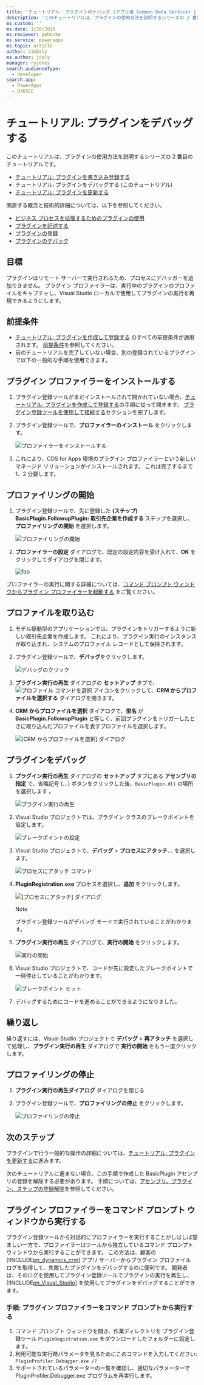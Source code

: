 ```yaml
---
title: 'チュートリアル: プラグインのデバッグ (アプリ用 Common Data Service) | Microsoft Docs'
description: 'このチュートリアルは、プラグインの使用方法を説明するシリーズの 2 番目のチュートリアルです。 '
ms.custom: ''
ms.date: 1/28/2019
ms.reviewer: pehecke
ms.service: powerapps
ms.topic: article
author: JimDaly
ms.author: jdaly
manager: ryjones
search.audienceType:
  - developer
search.app:
  - PowerApps
  - D365CE
---
```

# <a name="tutorial-debug-a-plug-in"></a>チュートリアル: プラグインをデバッグする

このチュートリアルは、プラグインの使用方法を説明するシリーズの 2 番目のチュートリアルです。 

- [チュートリアル: プラグインを書き込み登録する](tutorial-write-plug-in.md)
- チュートリアル: プラグインをデバッグする (このチュートリアル)
- [チュートリアル: プラグインを更新する](tutorial-update-plug-in.md)

関連する概念と技術的詳細については、以下を参照してください。

- [ビジネス プロセスを拡張するためのプラグインの使用](plug-ins.md)
- [プラグインを記述する](write-plug-in.md)
- [プラグインの登録](register-plug-in.md)
- [プラグインのデバッグ](debug-plug-in.md)


## <a name="goal"></a>目標

プラグインはリモート サーバーで実行されるため、プロセスにデバッガーを追加できません。 プラグイン プロファイラーは、実行中のプラグインのプロファイルをキャプチャし、Visual Studio ローカルで使用してプラグインの実行を再現できるようにします。



## <a name="prerequisites"></a>前提条件

- [チュートリアル: プラグインを作成して登録する](tutorial-write-plug-in.md) のすべての前提条件が適用されます。 [前提条件](tutorial-write-plug-in.md#prerequisites)を参照してください。
- 前のチュートリアルを完了していない場合、別の登録されているプラグインで以下の一般的な手順を使用できます。

## <a name="install-plug-in-profiler"></a>プラグイン プロファイラーをインストールする

1. プラグイン登録ツールがまだインストールされて開かれていない場合、[チュートリアル: プラグインを作成して登録する](tutorial-write-plug-in.md)の手順に従って開きます。 [プラグイン登録ツールを使用して接続する](tutorial-write-plug-in.md#connect-using-the-plug-in-registration-tool)セクションを完了します。
1. プラグイン登録ツールで、**プロファイラーのインストール** をクリックします。

    ![プロファイラーをインストールする](media/tutorial-debug-plug-in-install-profiler.md.png)

1. これにより、CDS for Apps 環境のプラグイン プロファイラーという新しいマネージド ソリューションがインストールされます。 これは完了するまで 1、2 分要します。

## <a name="start-profiling"></a>プロファイリングの開始

1. プラグイン登録ツールで、先に登録した **(ステップ) BasicPlugin.FollowupPlugin: 取引先企業を作成する** ステップを選択し、**プロファイリングの開始** を選択します。

    ![プロファイリングの開始](media/tutorial-debug-plug-in-start-profiling.png)

1. **プロファイラーの設定** ダイアログで、既定の設定内容を受け入れて、**OK** をクリックしてダイアログを閉じます。

    ![foo](media/tutorial-debug-plug-in-profiler-settings.png)


プロファイラーの実行に関する詳細については、[コマンド プロンプト ウィンドウからプラグイン プロファイラーを起動する](#run-profiler-standalone) をご覧ください。

## <a name="capture-a-profile"></a>プロファイルを取り込む

1. モデル駆動型のアプリケーションでは、プラグインをトリガーするように新しい取引先企業を作成します。 これにより、プラグイン実行のインスタンスが取り込まれ、システムのプロファイル レコードとして保持されます。
1. プラグイン登録ツールで、**デバッグ**をクリックします。

    ![デバッグのクリック](media/tutorial-debug-plug-in-capture-profile-debug.png)

1. **プラグイン実行の再生** ダイアログの **セットアップ** タブで、![プロファイル コマンドを選択](media/tutorial-debug-plug-in-select-profile-command.png) アイコンをクリックして、**CRM からプロファイルを選択する** ダイアログを開きます。
1. **CRM からプロファイルを選択**  ダイアログで、**型名** が **BasicPlugin.FollowupPlugin** と等しく、前回プラグインをトリガーしたときに取り込んだプロファイルを表すプロファイルを選択します。

    ![[CRM からプロファイルを選択] ダイアログ](media/tutorial-debug-plug-in-select-profile-dialog.png)

## <a name="debug-your-plug-in"></a>プラグインをデバッグ

1. **プラグイン実行の再生**  ダイアログの **セットアップ** タブにある **アセンブリの指定** で、省略記号 (**…**) ボタンをクリックした後、`BasicPlugin.dll` の場所を選択します 。

    ![プラグイン実行の再生](media/tutorial-debug-plug-in-replay-plug-in-execution.png)

1. Visual Studio プロジェクトでは、プラグイン クラスのブレークポイントを設定します。

    ![ブレークポイントの設定](media/tutorial-debug-plug-in-set-break-point.png)

1. Visual Studio プロジェクトで、**デバッグ** > **プロセスにアタッチ…** を選択します。

    ![プロセスにアタッチ コマンド](media/tutorial-debug-plug-in-attach-to-process.png)

1. **PluginRegistration.exe** プロセスを選択し、**追加** をクリックします。

    ![[プロセスにアタッチ] ダイアログ](media/tutorial-debug-plug-in-attach-to-process-dialog.png)

    > [!NOTE]
    > プラグイン登録ツールがデバッグ モードで実行されていることがわかります。

1. **プラグイン実行の再生** ダイアログで、**実行の開始** をクリックします。

    ![実行の開始](media/tutorial-debug-plug-in-replay-plug-in-execution-debug.png)

1. Visual Studio プロジェクトで、コードが先に設定したブレークポイントで一時停止していることがわかります。 

    ![ブレークポイント ヒット](media/tutorial-debug-plug-in-breakpoint-hit.png)

1. デバッグするためにコードを進めることができるようになりました。


## <a name="repeat"></a>繰り返し

繰り返すには、Visual Studio プロジェクトで **デバッグ** > **再アタッチ** を選択して処理し、**プラグイン実行の再生** ダイアログで **実行の開始** をもう一度クリックします。

## <a name="stop-profiling"></a>プロファイリングの停止

1. **プラグイン実行の再生ダイアログ** ダイアログを閉じる
1. プラグイン登録ツールで、**プロファイリングの停止** をクリックします。

    ![プロファイリングの停止](media/tutorial-debug-plug-in-stop-profiling.png)

## <a name="next-steps"></a>次のステップ

プラグインで行う一般的な操作の詳細については、[チュートリアル: プラグインを更新する](tutorial-update-plug-in.md)に進みます。

次のチュートリアルに進まない場合、この手順で作成した BasicPlugin アセンブリの登録を解除する必要があります。 手順については、[アセンブリ、プラグイン、ステップの登録解除](tutorial-update-plug-in.md#unregister-assembly-plug-in-and-step)を参照してください。

<a name="run-profiler-standalone"></a>

## <a name="run-the-plug-in-profiler-from-a-command-prompt-window"></a>プラグイン プロファイラーをコマンド プロンプト ウィンドウから実行する

 プラグイン登録ツールから対話的にプロファイラーを実行することがしばしば望ましい一方で、プロファイラーはツールから独立しているコマンド プロンプト ウィンドウから実行することができます。 この方法は、顧客の [!INCLUDE[pn_dynamics_crm](../../includes/pn-dynamics-crm.md)] アプリ サーバーからプラグイン プロファイル ログを取得して、失敗したプラグインをデバッグするのに便利です。 開発者は、そのログを使用してプラグイン登録ツールでプラグインの実行を再生し、[!INCLUDE[pn_Visual_Studio](../../includes/pn-visual-studio.md)] を使用してプラグインをデバッグすることができます。

### <a name="procedure-run-the-plug-in-profiler-from-a-command-prompt"></a>手順: プラグイン プロファイラーをコマンド プロンプトから実行する

1. コマンド プロンプト ウィンドウを開き、作業ディレクトリを プラグイン登録ツール `PluginRegistration.exe` をダウンロードしたフォルダーに設定します。
2. 利用可能な実行時パラメータを見るためにこのコマンドを入力してください:  `PluginProfiler.Debugger.exe /?`  
3. サポートされているパラメーターの一覧を確認し、適切なパラメーターで PluginProfiler.Debugger.exe プログラムを再実行します。 